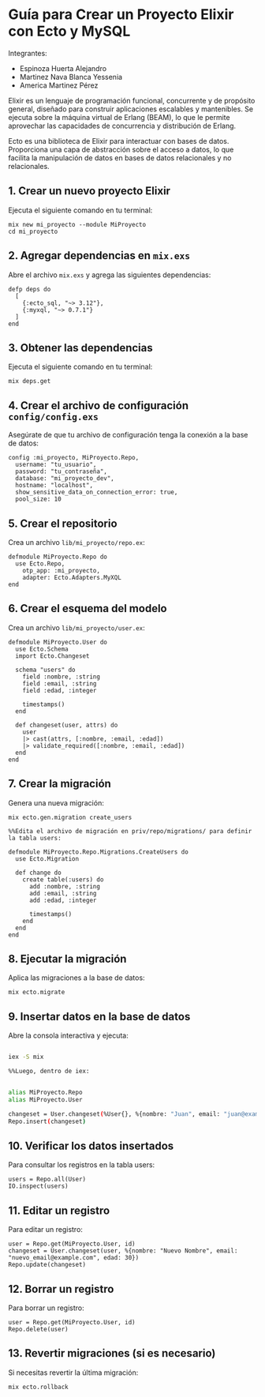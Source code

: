 # Guía para Crear un Proyecto Elixir con Ecto y MySQL

Integrantes:
- Espinoza Huerta Alejandro 
- Martinez Nava Blanca Yessenia
- America Martinez Pérez

Elixir es un lenguaje de programación funcional, concurrente y de propósito general, diseñado para construir aplicaciones escalables y mantenibles. Se ejecuta sobre la máquina virtual de Erlang (BEAM), lo que le permite aprovechar las capacidades de concurrencia y distribución de Erlang.

Ecto es una biblioteca de Elixir para interactuar con bases de datos. Proporciona una capa de abstracción sobre el acceso a datos, lo que facilita la manipulación de datos en bases de datos relacionales y no relacionales.

## 1. Crear un nuevo proyecto Elixir
Ejecuta el siguiente comando en tu terminal:
```
mix new mi_proyecto --module MiProyecto
cd mi_proyecto
```

## 2. Agregar dependencias en `mix.exs`
Abre el archivo `mix.exs` y agrega las siguientes dependencias:

```
defp deps do
  [
    {:ecto_sql, "~> 3.12"},
    {:myxql, "~> 0.7.1"}
  ]
end
```
## 3. Obtener las dependencias
Ejecuta el siguiente comando en tu terminal:

```
mix deps.get
```
## 4. Crear el archivo de configuración `config/config.exs`
Asegúrate de que tu archivo de configuración tenga la conexión a la base de datos:

```
config :mi_proyecto, MiProyecto.Repo,
  username: "tu_usuario",
  password: "tu_contraseña",
  database: "mi_proyecto_dev",
  hostname: "localhost",
  show_sensitive_data_on_connection_error: true,
  pool_size: 10
```
## 5. Crear el repositorio
Crea un archivo `lib/mi_proyecto/repo.ex`:

```
defmodule MiProyecto.Repo do
  use Ecto.Repo,
    otp_app: :mi_proyecto,
    adapter: Ecto.Adapters.MyXQL
end
```
## 6. Crear el esquema del modelo
Crea un archivo `lib/mi_proyecto/user.ex`:

```
defmodule MiProyecto.User do
  use Ecto.Schema
  import Ecto.Changeset

  schema "users" do
    field :nombre, :string
    field :email, :string
    field :edad, :integer

    timestamps()
  end

  def changeset(user, attrs) do
    user
    |> cast(attrs, [:nombre, :email, :edad])
    |> validate_required([:nombre, :email, :edad])
  end
end
```
## 7. Crear la migración
Genera una nueva migración:

```
mix ecto.gen.migration create_users

%%Edita el archivo de migración en priv/repo/migrations/ para definir la tabla users:

defmodule MiProyecto.Repo.Migrations.CreateUsers do
  use Ecto.Migration

  def change do
    create table(:users) do
      add :nombre, :string
      add :email, :string
      add :edad, :integer

      timestamps()
    end
  end
end
```
## 8. Ejecutar la migración
Aplica las migraciones a la base de datos:

```
mix ecto.migrate
```
## 9. Insertar datos en la base de datos
Abre la consola interactiva y ejecuta:

```bash

iex -S mix

%%Luego, dentro de iex:


alias MiProyecto.Repo
alias MiProyecto.User

changeset = User.changeset(%User{}, %{nombre: "Juan", email: "juan@example.com", edad: 25})
Repo.insert(changeset)
```
## 10. Verificar los datos insertados
Para consultar los registros en la tabla users:

```
users = Repo.all(User)
IO.inspect(users)
```
## 11. Editar un registro
Para editar un registro:

```
user = Repo.get(MiProyecto.User, id)
changeset = User.changeset(user, %{nombre: "Nuevo Nombre", email: "nuevo_email@example.com", edad: 30})
Repo.update(changeset)
```
## 12. Borrar un registro
Para borrar un registro:

```
user = Repo.get(MiProyecto.User, id)
Repo.delete(user)
```
## 13. Revertir migraciones (si es necesario)
Si necesitas revertir la última migración:
```
mix ecto.rollback
```
